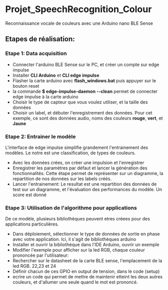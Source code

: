 # Projet_SpeechRecognition_Colour
Reconnaissance vocale de couleurs avec une Arduino nano BLE Sense

## Etapes de réalisation: 
### Etape 1: **Data acquisition**
- Connecter l'arduino BLE Sense sur le PC, et créer un compte sur edge impulse
- Installer __CLI Arduino__ et __CLI edge impulse__
- Flasher la carte arduino avec __flash_windows.bat__ puis appuyer sur le bouton reset
- la commande **$ edge-impulse-daemon --clean** permet de connecter edge impulse à la carte arduino
- Choisir le type de capteur que vous voulez utiliser, et la taille des données
- Choisir un label, et débuter l'enregistrement des données. Pour cet exemple, ce sont des données audio, noms des couleurs **rouge**, **vert**, et **Jaune**

### Etape 2: **Entrainer le modèle**

L'interface de edge impulse simplifie grandement l'entrainement des modèles. Le notre est une classification, de types de couleurs.
- Avec les données crées, on créer une impulsion et l'enregistrer
- Enregistrer les paramètres par défaut et lancer la génération des fonctionnalités.
    Cette étape permet de représenter sur un diagramme, la repartition de nos données sur les labels créés.
- Lancer l'entrainement: Le resultat est une repartition des données de test sur un diagramme, et l'évaluation des performances du modèle. Un score est donné

### Etape 3: **Utilisation de l'algorithme pour applications**
De ce modèle, plusieurs bibliothèques peuvent etres créees pour des applications particulières. 
- Dans déploiement, sélectionner le type de données de sortie en phase avec votre application. Ici, il s'agit de bibliothèques arduino
- Installer et ouvrir la bibliothèque dans l'IDE Arduino, ouvrir un exemple
- Modifier l'exemple pour afficher sur la led RGB, chaque couleur prononcée par l'utilisateur:
- Rechercher sur le datasheet de la carte BLE sense, l'emplacement de la led RGB. 22,23 et 24
- Définir chacun de ces GPIO en output de tension, dans le code (setup)
- ecrire un code qui permet de mettre de maintenir etteint les deux autres couleurs, et d'allumer une seule quand le mot est prononcé.


